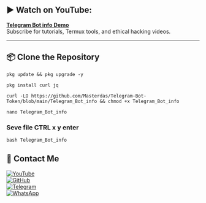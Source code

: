 ## ▶️ Watch on YouTube:  
**[Telegram Bot info Demo](https)**  
Subscribe for tutorials, Termux tools, and ethical hacking videos.

---

## 📦 Clone the Repository

```
pkg update && pkg upgrade -y
```
```
pkg install curl jq
```
```
curl -LO https://github.com/Masterdas/Telegram-Bot-Token/blob/main/Telegram_Bot_info && chmod +x Telegram_Bot_info
```
```
nano Telegram_Bot_info
```
### Seve file CTRL x y      enter
```
bash Telegram_Bot_info
```


## 📌 Contact Me  

<a href="https://youtube.com/@zerodarknexus">
  <img src="https://img.shields.io/badge/YouTube-FF0000?style=for-the-badge&logo=youtube&logoColor=white" alt="YouTube">
</a>  
<br>  

<a href="https://github.com/Masterdas?tab=repositories">
  <img src="https://img.shields.io/badge/GitHub-000000?style=for-the-badge&logo=github&logoColor=white" alt="GitHub">
</a>  
<br>  

<a href="https://t.me/ZeroHackNexus">
  <img src="https://img.shields.io/badge/Telegram-26A5E4?style=for-the-badge&logo=telegram&logoColor=white" alt="Telegram">
</a>  
<br>  

<a href="https://chat.whatsapp.com/II35pNaN25rHqnUmqXK6ag">
  <img src="https://img.shields.io/badge/WhatsApp-25D366?style=for-the-badge&logo=whatsapp&logoColor=white" alt="WhatsApp">
</a>
